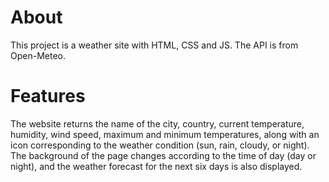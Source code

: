 # About
This project is a weather site with HTML, CSS and JS. The API is from Open-Meteo.

# Features
The website returns the name of the city, country, current temperature, humidity, wind speed, maximum and minimum temperatures, along with an icon corresponding to the weather condition (sun, rain, cloudy, or night). The background of the page changes according to the time of day (day or night), and the weather forecast for the next six days is also displayed.
